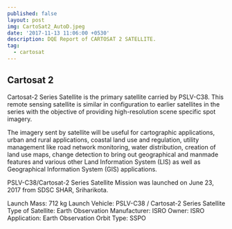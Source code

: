 ```yaml
---
published: false
layout: post
img: CartoSat2_AutoD.jpeg
date: '2017-11-13 11:06:00 +0530'
description: DQE Report of CARTOSAT 2 SATELLITE.
tag:
  - cartosat
---
```

## Cartosat 2

Cartosat-2 Series Satellite is the primary satellite carried by PSLV-C38. This remote sensing satellite is similar in configuration to earlier satellites in the series with the objective of providing high-resolution scene specific spot imagery.

The imagery sent by satellite will be useful for cartographic applications, urban and rural applications, coastal land use and regulation, utility management like road network monitoring, water distribution, creation of land use maps, change detection to bring out geographical and manmade features and various other Land Information System (LIS) as well as Geographical Information System (GIS) applications. 

PSLV-C38/Cartosat-2 Series Satellite Mission was launched on June 23, 2017 from SDSC SHAR, Sriharikota.

Launch Mass: 
712 kg
Launch Vehicle: 
PSLV-C38 / Cartosat-2 Series Satellite
Type of Satellite: 
Earth Observation
Manufacturer: 
ISRO
Owner: 
ISRO
Application: 
Earth Observation
Orbit Type: 
SSPO
